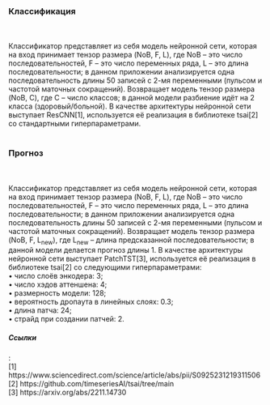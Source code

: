 <h3>Классификация</h3><br /><br />
Классификатор представляет из себя модель нейронной сети, которая на вход принимает тензор размера (NoB, F, L), где NoB – это число последовательностей, F – это число переменных ряда, L – это длина последовательности; в данном приложении анализируется одна последовательность длины 50 записей с 2-мя переменными (пульсом и частотой маточных сокращений). Возвращает модель тензор размера (NoB, C), где C – число классов; в данной модели разбиение идёт на 2 класса (здоровый/больной). В качестве архитектуры нейронной сети выступает ResCNN[1], используется её реализация в библиотеке tsai[2] со стандартными гиперпараметрами.<br /><br />
<h3>Прогноз</h3><br /><br />
Классификатор представляет из себя модель нейронной сети, которая на вход принимает тензор размера (NoB, F, L), где NoB – это число последовательностей, F – это число переменных ряда, L – это длина последовательности; в данном приложении анализируется одна последовательность длины 50 записей с 2-мя переменными (пульсом и частотой маточных сокращений). Возвращает модель тензор размера (NoB, F, L<sub>new</sub>), где L<sub>new</sub> – длина предсказанной последовательности; в данной модели делается прогноз длины 1. В качестве архитектуры нейронной сети выступает PatchTST[3], используется её реализация в библиотеке tsai[2] со следующими гиперпараметрами:<br />
•	число слоёв энкодера: 3;<br />
•	число хэдов аттеншена: 4;<br />
•	размерность модели: 128;<br />
•	вероятность дропаута в линейных слоях: 0.3;<br />
•	длина патча: 24;<br />
•	страйд при создании патчей: 2.<br />

<h5>Ссылки</h5>:<br />
[1]
https://www.sciencedirect.com/science/article/abs/pii/S0925231219311506<br />
[2]
https://github.com/timeseriesAI/tsai/tree/main<br />
[3]
https://arxiv.org/abs/2211.14730<br />











